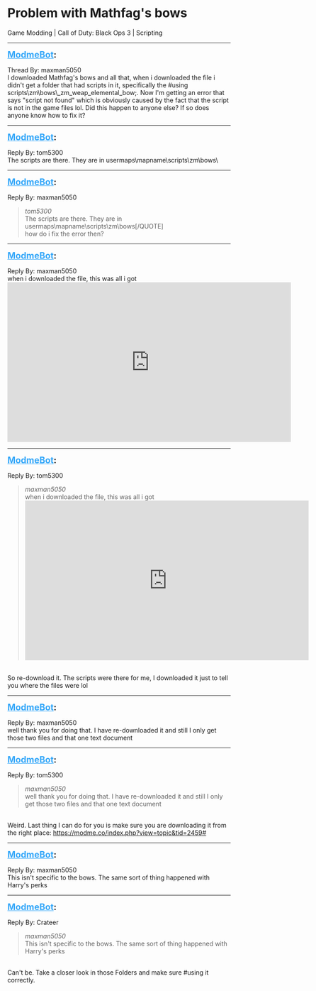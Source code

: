 # Problem with Mathfag's bows
Game Modding | Call of Duty: Black Ops 3 | Scripting

---
<strong style="font-size: 1.4em;"><span style="text-decoration: underline;text-decoration-color: #34a7f9;"><span style="color:#34a7f9;">ModmeBot</span></span>:</strong>

<p>Thread By: maxman5050<br />I downloaded Mathfag&#39;s bows and all that, when i downloaded the file i didn&#39;t get a folder that had scripts in it, specifically the #using scripts\zm\bows\_zm_weap_elemental_bow;. Now I&#39;m getting an error that says &quot;script not found&quot; which is obviously caused by the fact that the script is not in the game files lol. Did this happen to anyone else? If so does anyone know how to fix it?</p>

---
<strong style="font-size: 1.4em;"><span style="text-decoration: underline;text-decoration-color: #34a7f9;"><span style="color:#34a7f9;">ModmeBot</span></span>:</strong>

<p>Reply By: tom5300<br />The scripts are there. They are in usermaps\mapname\scripts\zm\bows\</p>

---
<strong style="font-size: 1.4em;"><span style="text-decoration: underline;text-decoration-color: #34a7f9;"><span style="color:#34a7f9;">ModmeBot</span></span>:</strong>

<p>Reply By: maxman5050<br /><blockquote><em>tom5300</em><br />The scripts are there. They are in usermaps\mapname\scripts\zm\bows[/QUOTE]<br /> how do i fix the error then?</blockquote></p>

---
<strong style="font-size: 1.4em;"><span style="text-decoration: underline;text-decoration-color: #34a7f9;"><span style="color:#34a7f9;">ModmeBot</span></span>:</strong>

<p>Reply By: maxman5050<br />when i downloaded the file, this was all i got <iframe type="text/html" width="640" height="360" src="https://www.youtube.com/embed/a/ujnGcgn" frameborder="0"></iframe></p>

---
<strong style="font-size: 1.4em;"><span style="text-decoration: underline;text-decoration-color: #34a7f9;"><span style="color:#34a7f9;">ModmeBot</span></span>:</strong>

<p>Reply By: tom5300<br /><blockquote><em>maxman5050</em><br />when i downloaded the file, this was all i got <iframe type="text/html" width="640" height="360" src="https://www.youtube.com/embed/a/ujnGcgn" frameborder="0"></iframe></blockquote><br /> So re-download it. The scripts were there for me, I downloaded it just to tell you where the files were lol</p>

---
<strong style="font-size: 1.4em;"><span style="text-decoration: underline;text-decoration-color: #34a7f9;"><span style="color:#34a7f9;">ModmeBot</span></span>:</strong>

<p>Reply By: maxman5050<br />well thank you for doing that. I have re-downloaded it and still I only get those two files and that one text document</p>

---
<strong style="font-size: 1.4em;"><span style="text-decoration: underline;text-decoration-color: #34a7f9;"><span style="color:#34a7f9;">ModmeBot</span></span>:</strong>

<p>Reply By: tom5300<br /><blockquote><em>maxman5050</em><br />well thank you for doing that. I have re-downloaded it and still I only get those two files and that one text document</blockquote><br />Weird. Last thing I can do for you is make sure you are downloading it from the right place: <a href="https://modme.co/index.php?view=topic&tid=2459">https://modme.co/index.php?view=topic&amp;tid=2459#</a></p>

---
<strong style="font-size: 1.4em;"><span style="text-decoration: underline;text-decoration-color: #34a7f9;"><span style="color:#34a7f9;">ModmeBot</span></span>:</strong>

<p>Reply By: maxman5050<br />This isn&#39;t specific to the bows. The same sort of thing happened with Harry&#39;s perks</p>

---
<strong style="font-size: 1.4em;"><span style="text-decoration: underline;text-decoration-color: #34a7f9;"><span style="color:#34a7f9;">ModmeBot</span></span>:</strong>

<p>Reply By: Crateer<br /><blockquote><em>maxman5050</em><br />This isn&#39;t specific to the bows. The same sort of thing happened with Harry&#39;s perks</blockquote><br /> Can&#39;t be. Take a closer look in those Folders and make sure #using it correctly.</p>
